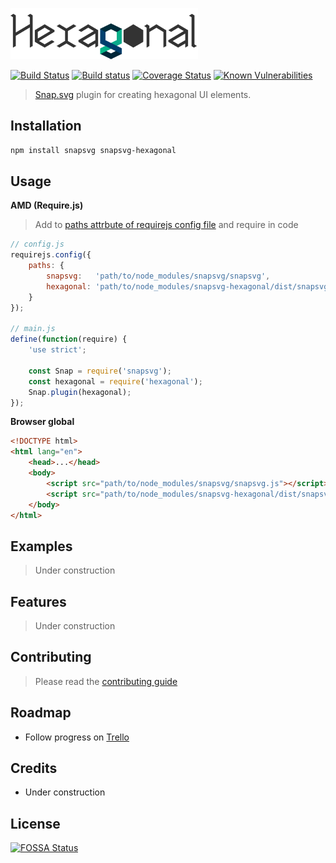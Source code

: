 
<p align="left">
    <a href="https://github.com/jhwohlgemuth/snapsvg-hexagonal"><img width="300px" alt="snapsvg-hexagonal" src="https://raw.githubusercontent.com/jhwohlgemuth/snapsvg-hexagonal/master/media/hexagonal.png"/></a>
</p>

[![Build Status](https://travis-ci.org/jhwohlgemuth/snapsvg-hexagonal.svg?branch=master)](https://travis-ci.org/jhwohlgemuth/snapsvg-hexagonal)
[![Build status](https://ci.appveyor.com/api/projects/status/j2scpcedrevwejvb?svg=true)](https://ci.appveyor.com/project/jhwohlgemuth/snapsvg-hexagonal)
[![Coverage Status](https://coveralls.io/repos/github/jhwohlgemuth/snapsvg-hexagonal/badge.svg?branch=master)](https://coveralls.io/github/jhwohlgemuth/snapsvg-hexagonal?branch=master)
[![Known Vulnerabilities](https://snyk.io/test/github/jhwohlgemuth/snapsvg-hexagonal/badge.svg)](https://snyk.io/test/github/jhwohlgemuth/snapsvg-hexagonal)

> [Snap.svg](http://snapsvg.io/) plugin for creating hexagonal UI elements.

Installation
------------

```bash
npm install snapsvg snapsvg-hexagonal
```

Usage
-----

**AMD (Require.js)**
> Add to [paths attrbute of requirejs config file](http://requirejs.org/docs/api.html#config-paths) and require in code

```js
// config.js
requirejs.config({
    paths: {
        snapsvg:   'path/to/node_modules/snapsvg/snapsvg',
        hexagonal: 'path/to/node_modules/snapsvg-hexagonal/dist/snapsvg-hexagonal'
    }
});

// main.js
define(function(require) {
    'use strict';

    const Snap = require('snapsvg');
    const hexagonal = require('hexagonal');
    Snap.plugin(hexagonal);
});
```

**Browser global**

```html
<!DOCTYPE html>
<html lang="en">
    <head>...</head>
    <body>
        <script src="path/to/node_modules/snapsvg/snapsvg.js"></script>
        <script src="path/to/node_modules/snapsvg-hexagonal/dist/snapsvg-hexagonal.js"></script>
    </body>
</html>
```

Examples
--------
> Under construction

Features
--------
> Under construction

Contributing
------------
> Please read the [contributing guide](.github/CONTRIBUTING.md)

Roadmap
-------
- Follow progress on [Trello](https://trello.com/b/MaTNvM8a/hexagonal)

Credits
-------
- Under construction

License
-------
[![FOSSA Status](https://app.fossa.io/api/projects/git%2Bhttps%3A%2F%2Fgithub.com%2Fjhwohlgemuth%2Fsnapsvg-hexagonal.svg?type=large)](https://app.fossa.io/projects/git%2Bhttps%3A%2F%2Fgithub.com%2Fjhwohlgemuth%2Fsnapsvg-hexagonal?ref=badge_large)
